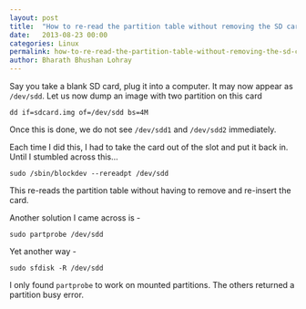 ```yaml
---
layout: post
title:  "How to re-read the partition table without removing the SD card"
date:   2013-08-23 00:00
categories: Linux
permalink: how-to-re-read-the-partition-table-without-removing-the-sd-card
author: Bharath Bhushan Lohray
---
```

Say you take a blank SD card, plug it into a computer. It may now appear as `/dev/sdd`. Let us now dump an image with two partition on this card

```
dd if=sdcard.img of=/dev/sdd bs=4M
```

Once this is done, we do not see `/dev/sdd1` and `/dev/sdd2` immediately.

Each time I did this, I had to take the card out of the slot and put it back in. Until I stumbled across this…

```
sudo /sbin/blockdev --rereadpt /dev/sdd
```

This re-reads the partition table without having to remove and re-insert  the card.

Another solution I came across is -

```
sudo partprobe /dev/sdd
```

Yet another way -

```
sudo sfdisk -R /dev/sdd
```

I only found `partprobe` to work on mounted partitions. The others returned a partition busy error.
